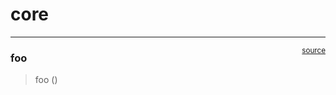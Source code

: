 # core


<!-- WARNING: THIS FILE WAS AUTOGENERATED! DO NOT EDIT! -->

------------------------------------------------------------------------

<a
href="https://github.com/AnswerDotAI/fastmigrate/blob/main/fastmigrate/core.py#L9"
target="_blank" style="float:right; font-size:smaller">source</a>

### foo

>  foo ()
